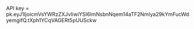 API key = pk.eyJ1IjoicmVsYWRzZXJvIiwiYSI6ImNsbnNqem14aTF2NmIya29kYmFucWdyemgifQ.tXph1YCqVAGERt5pUUSckw